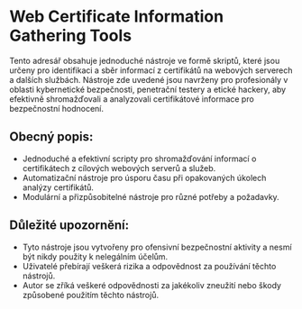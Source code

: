# Web Certificate Information Gathering Tools

Tento adresář obsahuje jednoduché nástroje ve formě skriptů, které jsou určeny pro identifikaci a sběr informací z certifikátů na webových serverech a dalších službách. Nástroje zde uvedené jsou navrženy pro profesionály v oblasti kybernetické bezpečnosti, penetrační testery a etické hackery, aby efektivně shromažďovali a analyzovali certifikátové informace pro bezpečnostní hodnocení.

## Obecný popis:
- Jednoduché a efektivní scripty pro shromažďování informací o certifikátech z cílových webových serverů a služeb.
- Automatizační nástroje pro úsporu času při opakovaných úkolech analýzy certifikátů.
- Modulární a přizpůsobitelné nástroje pro různé potřeby a požadavky.

## Důležité upozornění:
- Tyto nástroje jsou vytvořeny pro ofensivní bezpečnostní aktivity a nesmí být nikdy použity k nelegálním účelům.
- Uživatelé přebírají veškerá rizika a odpovědnost za používání těchto nástrojů.
- Autor se zříká veškeré odpovědnosti za jakékoliv zneužití nebo škody způsobené použitím těchto nástrojů.
